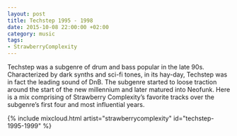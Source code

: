 ```yaml
---
layout: post
title: Techstep 1995 - 1998
date: 2015-10-08 22:00:00 +02:00
category: music
tags:
- StrawberryComplexity
---
```


Techstep was a subgenre of drum and bass popular in the late 90s. Characterized by dark synths and sci-fi tones, in its hay-day, Techstep was in fact the leading sound of DnB. The subgenre started to loose traction around the start of the new millennium and later matured into Neofunk. Here is a mix comprising of Strawberry Complexity’s favorite tracks over the subgenre’s first four and most influential years.

{% include mixcloud.html artist="strawberrycomplexity" id="techstep-1995-1999" %}
